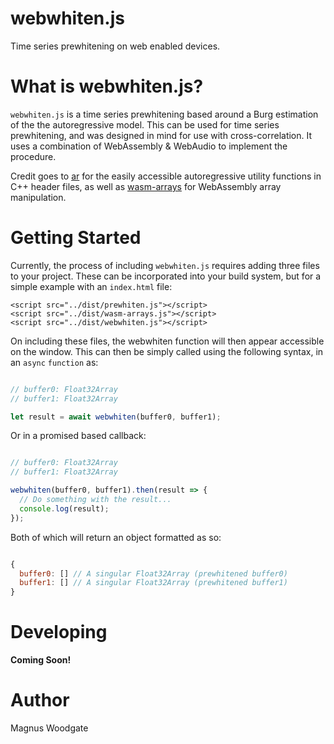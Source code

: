 # webwhiten.js
Time series prewhitening on web enabled devices.

# What is webwhiten.js?

`webwhiten.js` is a time series prewhitening based around a Burg estimation of the the autoregressive model. This can be used for time series prewhitening, and was designed in mind for use with cross-correlation. It uses a combination of WebAssembly & WebAudio to implement the procedure.

Credit goes to [ar](https://github.com/RhysU/ar) for the easily accessible autoregressive utility functions in C++ header files, as well as [wasm-arrays](https://github.com/DanRuta/wasm-arrays) for WebAssembly array manipulation. 

# Getting Started

Currently, the process of including `webwhiten.js` requires adding three files to your project. These can be incorporated into your build system, but for a simple example with an `index.html` file:

```
<script src="../dist/prewhiten.js"></script>
<script src="../dist/wasm-arrays.js"></script>
<script src="../dist/webwhiten.js"></script>
```

On including these files, the webwhiten function will then appear accessible on the window. This can then be simply called using the following syntax, in an `async` `function` as:

```javascript

// buffer0: Float32Array
// buffer1: Float32Array

let result = await webwhiten(buffer0, buffer1);

```
Or in a promised based callback:

```javascript

// buffer0: Float32Array
// buffer1: Float32Array

webwhiten(buffer0, buffer1).then(result => {
  // Do something with the result...
  console.log(result);
});

```

Both of which will return an object formatted as so:

```javascript

{
  buffer0: [] // A singular Float32Array (prewhitened buffer0)
  buffer1: [] // A singular Float32Array (prewhitened buffer1)
}

```

# Developing

**Coming Soon!**

# Author

Magnus Woodgate
